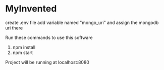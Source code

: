 # MyInvented
create .env file add variable named "mongo_uri" and assign the mongodb uri there

Run these commands to use this software 
1. npm install
2. npm start

Project will be running at localhost:8080
